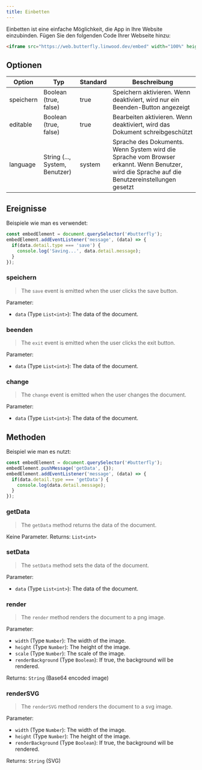 ```yaml
---
title: Einbetten
---
```


Einbetten ist eine einfache Möglichkeit, die App in Ihre Website einzubinden.
Fügen Sie den folgenden Code Ihrer Webseite hinzu:

```html
<iframe src="https://web.butterfly.linwood.dev/embed" width="100%" height="500px" allowtransparency="true"></iframe>
```

## Optionen

| Option    | Typ                                                                                               | Standard | Beschreibung                                                                                                                                                                   |
| --------- | ------------------------------------------------------------------------------------------------- | -------- | ------------------------------------------------------------------------------------------------------------------------------------------------------------------------------ |
| speichern | Boolean (true, false)                                                          | true     | Speichern aktivieren. Wenn deaktiviert, wird nur ein Beenden-Button angezeigt                                                                                  |
| editable  | Boolean (true, false)                                                          | true     | Bearbeiten aktivieren. Wenn deaktiviert, wird das Dokument schreibgeschützt                                                                                    |
| language  | String (..., System, Benutzer) | system   | Sprache des Dokuments. Wenn System wird die Sprache vom Browser erkannt. Wenn Benutzer, wird die Sprache auf die Benutzereinstellungen gesetzt |

## Ereignisse

Beispiele wie man es verwendet:

```javascript
const embedElement = document.querySelector('#butterfly');
embedElement.addEventListener('message', (data) => {
  if(data.detail.type === 'save') {
    console.log('Saving...', data.detail.message);
  }
});
```

### speichern

> The `save` event is emitted when the user clicks the save button.

Parameter:

- `data` (Type `List<int>`): The data of the document.

### beenden

> The `exit` event is emitted when the user clicks the exit button.

Parameter:

- `data` (Type `List<int>`): The data of the document.

### change

> The `change` event is emitted when the user changes the document.

Parameter:

- `data` (Type `List<int>`): The data of the document.

## Methoden

Beispiel wie man es nutzt:

```javascript
const embedElement = document.querySelector('#butterfly');
embedElement.pushMessage('getData', {});
embedElement.addEventListener('message', (data) => {
  if(data.detail.type === 'getData') {
    console.log(data.detail.message);
  }
});
```

### getData

> The `getData` method returns the data of the document.

Keine Parameter.
Returns: `List<int>`

### setData

> The `setData` method sets the data of the document.

Parameter:

- `data` (Type `List<int>`): The data of the document.

### render

> The `render` method renders the document to a png image.

Parameter:

- `width` (Type `Number`): The width of the image.
- `height` (Type `Number`): The height of the image.
- `scale` (Type `Number`): The scale of the image.
- `renderBackground` (Type `Boolean`): If true, the background will be rendered.

Returns: `String` (Base64 encoded image)

### renderSVG

> The `renderSVG` method renders the document to a svg image.

Parameter:

- `width` (Type `Number`): The width of the image.
- `height` (Type `Number`): The height of the image.
- `renderBackground` (Type `Boolean`): If true, the background will be rendered.

Returns: `String` (SVG)
